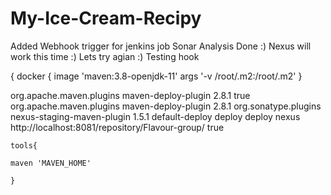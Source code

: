 # My-Ice-Cream-Recipy
Added Webhook trigger for jenkins job
Sonar Analysis Done :)
Nexus will work this time   :)
Lets try agian :)
Testing hook

{
        docker {
            image 'maven:3.8-openjdk-11' 
            args '-v /root/.m2:/root/.m2'
        }


<plugin>
   <groupId>org.apache.maven.plugins</groupId>
   <artifactId>maven-deploy-plugin</artifactId>
   <version>2.8.1</version>
   <configuration>
      <skip>true</skip>
   </configuration>
</plugin>


<plugin>
   <groupId>org.apache.maven.plugins</groupId>
   <artifactId>maven-deploy-plugin</artifactId>
   <version>2.8.1</version>
</plugin>
	<plugin>
   <groupId>org.sonatype.plugins</groupId>
   <artifactId>nexus-staging-maven-plugin</artifactId>
   <version>1.5.1</version>
   <executions>
      <execution>
         <id>default-deploy</id>
         <phase>deploy</phase>
         <goals>
            <goal>deploy</goal>
         </goals>
      </execution>
   </executions>
   <configuration>
      <serverId>nexus</serverId>
      <nexusUrl>http://localhost:8081/repository/Flavour-group/</nexusUrl>
      <skipStaging>true</skipStaging>
   </configuration>
</plugin>	



    tools{
    
	maven 'MAVEN_HOME'
	
	}
